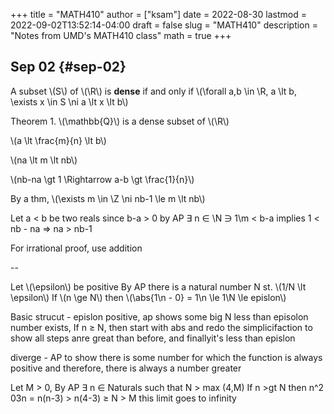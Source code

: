 +++
title = "MATH410"
author = ["ksam"]
date = 2022-08-30
lastmod = 2022-09-02T13:52:14-04:00
draft = false
slug = "MATH410"
description = "Notes from UMD's MATH410 class"
math = true
+++

## Sep 02 {#sep-02}

A subset \\(S\\) of \\(\R\\) is **dense** if and only if \\(\forall a,b \in \R, a \lt b, \exists x \in S \ni a \lt x \lt b\\)

Theorem 1. \\(\mathbb{Q}\\) is a dense subset of \\(\R\\)

\\(a \lt \frac{m}{n} \lt b\\)

\\(na \lt m \lt nb\\)

\\(nb-na \gt 1 \Rightarrow a-b \gt \frac{1}{n}\\)

By a thm, \\(\exists m \in \Z \ni nb-1 \le m \lt nb\\)

Let a &lt; b be two reals since b-a &gt; 0 by AP &exist; n &isin; \N &ni; 1\m &lt; b-a implies 1 &lt; nb - na &rArr; na &gt; nb-1

For irrational proof, use addition

--

Let \\(\epsilon\\) be positive
By AP there is a natural number N st. \\(1/N \lt \epsilon\\)
If \\(n \ge N\\) then \\(\abs{1\n - 0} = 1\n \le 1\N \le epislon\\)

Basic strucut - epislon positive, ap shows some big N less than episolon number exists, If n &ge; N, then start with abs and redo the simplicifaction to show all steps anre great than before, and finallyit's less than epislon

diverge - AP to show there is some number for which the function is always positive and therefore, there is always a number greater

Let M &gt; 0, By AP &exist; n &isin; Naturals such that N &gt; max (4,M)
If n &gt;gt N then n^2 03n = n(n-3) &gt; n(4-3) &ge; N &gt; M
this limit goes to infinity
